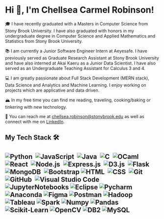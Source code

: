 <h1 align="left">Hi 👋, I'm Chellsea Carmel Robinson! </h1>

<!--
**chellseacarmel/chellseacarmel** is a ✨ _special_ ✨ repository because its `README.md` (this file) appears on your GitHub profile.

Here are some ideas to get you started:

- 🔭 I’m currently working on ...
- 🌱 I’m currently learning ...
- 👯 I’m looking to collaborate on ...
- 🤔 I’m looking for help with ...
- 💬 Ask me about ...
- 📫 How to reach me: ...
- 😄 Pronouns: ...
- ⚡ Fun fact: ...
-->

🎓 I have recently graduated with a Masters in Computer Science from Stony Brook University. I have also graduated with honors 
in my undergraduate degree in Computer Science and Applied Mathematics and Statistics from Stony Brook University.

📚 I am currently a Junior Software Engineer Intern at Aeyesafe. I have previously served as Graduate Research Assistant at Stony Brook University and have also interned at Akai Kaeru as a Junior Data Scientist. I have also served as an Undergraduate Teaching Assistant for Calculus 3 and 4.

💻 I am greatly passionate about Full Stack Development (MERN stack), Data Science and Analytics and Machine Learning. 
I enjoy working on projects which are applicative and data driven.

🏔 In my free time you can find me reading, traveling, cooking/baking or tinkering with new technology.

💬 You can reach me at chellsea.robinson@stonybrook.edu as well as connect with me on <a href="https://www.linkedin.com/in/chellsea-carmel-robinson/">LinkedIn</a>.




<h2> My Tech Stack 🛠<h2>

![Python](https://img.shields.io/badge/-Python-05122A?style=flat&logo=python)&nbsp;
![JavaScript](https://img.shields.io/badge/-JavaScript-05122A?style=flat&logo=javascript)&nbsp;
![Java](https://img.shields.io/badge/-Java-05122A?style=flat&logo=Java&logoColor=FFA518)&nbsp;
![C](https://img.shields.io/badge/-C-05122A?style=flat&logo=C&logoColor=A8B9CC)&nbsp;
![OCaml](https://img.shields.io/badge/-OCaml-05122A?style=flat&logo=ocaml&logoColor=#EC6813)&nbsp;
![React](https://img.shields.io/badge/-React-05122A?style=flat&logo=react)&nbsp;
![Node.js](https://img.shields.io/badge/-Node.js-05122A?style=flat&logo=node.js)&nbsp;
![Express.js](https://img.shields.io/badge/-Express.js-05122A?style=flat&logo=express.js)&nbsp;
![D3.js](https://img.shields.io/badge/-D3.js-05122A?style=flat&logo=d3dotjs&logoColor=#F9A03C)&nbsp;
![Flask](https://img.shields.io/badge/-Flask-05122A?style=flat&logo=flask)&nbsp;
![MongoDB](https://img.shields.io/badge/-MongoDB-05122A?style=flat&logo=mongodb&logoColor=#47A248)&nbsp;
![Bootstrap](https://img.shields.io/badge/-Bootstrap-05122A?style=flat&logo=bootstrap&logoColor=563D7C)
![HTML](https://img.shields.io/badge/-HTML-05122A?style=flat&logo=HTML5)&nbsp;
![CSS](https://img.shields.io/badge/-CSS-05122A?style=flat&logo=CSS3&logoColor=1572B6)&nbsp;
![Git](https://img.shields.io/badge/-Git-05122A?style=flat&logo=git)&nbsp;
![GitHub](https://img.shields.io/badge/-GitHub-05122A?style=flat&logo=github)&nbsp;
![Visual Studio Code](https://img.shields.io/badge/-Visual%20Studio%20Code-05122A?style=flat&logo=visual-studio-code&logoColor=007ACC)&nbsp;
![JupyterNotebooks](https://img.shields.io/badge/-JupyterNotebooks-05122A?style=flat&logo=jupyter&logoColor=#F37626)
![Eclipse](https://img.shields.io/badge/-Eclipse-05122A?style=flat&logo=eclipse-ide&logoColor=2C2255)
![Pycharm](https://img.shields.io/badge/-Pycharm-05122A?style=flat&logo=pycharm&logoColor=#000000)
![Anaconda](https://img.shields.io/badge/-Anaconda-05122A?style=flat&logo=anaconda&logoColor=#44A833)
![Figma](https://img.shields.io/badge/-Figma-05122A?style=flat&logo=figma&logoColor=#F24E1E)
![Postman](https://img.shields.io/badge/-Postman-05122A?style=flat&logo=postman&logoColor=#FF6C37)
![Hadoop](https://img.shields.io/badge/-Hadoop-05122A?style=flat&logo=apachehadoop&logoColor=#66CCFF)
![Tableau](https://img.shields.io/badge/-Tableau-05122A?style=flat&logo=tableau&logoColor=#E97627)
![Spark](https://img.shields.io/badge/-Spark-05122A?style=flat&logo=spark)
![Numpy](https://img.shields.io/badge/-Numpy-05122A?style=flat&logo=numpy&logoColor=#013243)
![Pandas](https://img.shields.io/badge/-Pandas-05122A?style=flat&logo=pandas&logoColor=#150458)
![Scikit-Learn](https://img.shields.io/badge/-ScikitLearn-05122A?style=flat&logo=scikitlearn&logoColor=#F7931E)
![OpenCV](https://img.shields.io/badge/-OpenCV-05122A?style=flat&logo=opencv&logoColor=#5C3EE8)
![DB2](https://img.shields.io/badge/-DB2-05122A?style=flat&logo=db2&logoColor=#FF6C37)
![MySQL](https://img.shields.io/badge/-MySQL-05122A?style=flat&logo=mysql&logoColor=#4479A1)

